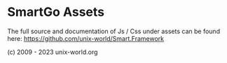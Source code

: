 
# SmartGo Assets

The full source and documentation of Js / Css under assets can be found here:
https://github.com/unix-world/Smart.Framework


(c) 2009 - 2023 unix-world.org


